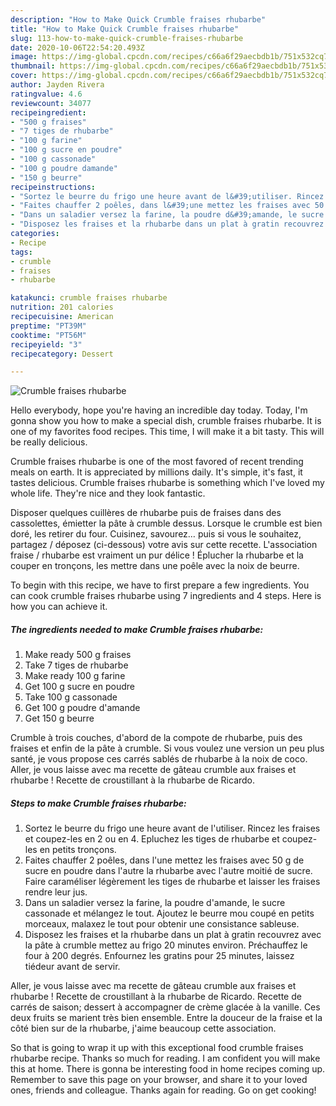 ```yaml
---
description: "How to Make Quick Crumble fraises rhubarbe"
title: "How to Make Quick Crumble fraises rhubarbe"
slug: 113-how-to-make-quick-crumble-fraises-rhubarbe
date: 2020-10-06T22:54:20.493Z
image: https://img-global.cpcdn.com/recipes/c66a6f29aecbdb1b/751x532cq70/crumble-fraises-rhubarbe-photo-principale-de-la-recette.jpg
thumbnail: https://img-global.cpcdn.com/recipes/c66a6f29aecbdb1b/751x532cq70/crumble-fraises-rhubarbe-photo-principale-de-la-recette.jpg
cover: https://img-global.cpcdn.com/recipes/c66a6f29aecbdb1b/751x532cq70/crumble-fraises-rhubarbe-photo-principale-de-la-recette.jpg
author: Jayden Rivera
ratingvalue: 4.6
reviewcount: 34077
recipeingredient:
- "500 g fraises"
- "7 tiges de rhubarbe"
- "100 g farine"
- "100 g sucre en poudre"
- "100 g cassonade"
- "100 g poudre damande"
- "150 g beurre"
recipeinstructions:
- "Sortez le beurre du frigo une heure avant de l&#39;utiliser. Rincez les fraises et coupez-les en 2 ou en 4. Epluchez les tiges de rhubarbe et coupez-les en petits tronçons."
- "Faites chauffer 2 poêles, dans l&#39;une mettez les fraises avec 50 g de sucre en poudre dans l&#39;autre la rhubarbe avec l&#39;autre moitié de sucre. Faire caraméliser légèrement les tiges de rhubarbe et laisser les fraises rendre leur jus."
- "Dans un saladier versez la farine, la poudre d&#39;amande, le sucre cassonade et mélangez le tout. Ajoutez le beurre mou coupé en petits morceaux, malaxez le tout pour obtenir une consistance sableuse."
- "Disposez les fraises et la rhubarbe dans un plat à gratin recouvrez avec la pâte à crumble mettez au frigo 20 minutes environ. Préchauffez le four à 200 degrés. Enfournez les gratins pour 25 minutes, laissez tiédeur avant de servir."
categories:
- Recipe
tags:
- crumble
- fraises
- rhubarbe

katakunci: crumble fraises rhubarbe 
nutrition: 201 calories
recipecuisine: American
preptime: "PT39M"
cooktime: "PT56M"
recipeyield: "3"
recipecategory: Dessert

---
```



![Crumble fraises rhubarbe](https://img-global.cpcdn.com/recipes/c66a6f29aecbdb1b/751x532cq70/crumble-fraises-rhubarbe-photo-principale-de-la-recette.jpg)

Hello everybody, hope you're having an incredible day today. Today, I'm gonna show you how to make a special dish, crumble fraises rhubarbe. It is one of my favorites food recipes. This time, I will make it a bit tasty. This will be really delicious.

Crumble fraises rhubarbe is one of the most favored of recent trending meals on earth. It is appreciated by millions daily. It's simple, it's fast, it tastes delicious. Crumble fraises rhubarbe is something which I've loved my whole life. They're nice and they look fantastic.

Disposer quelques cuillères de rhubarbe puis de fraises dans des cassolettes, émietter la pâte à crumble dessus. Lorsque le crumble est bien doré, les retirer du four. Cuisinez, savourez… puis si vous le souhaitez, partagez / déposez (ci-dessous) votre avis sur cette recette. L&#39;association fraise / rhubarbe est vraiment un pur délice ! Éplucher la rhubarbe et la couper en tronçons, les mettre dans une poêle avec la noix de beurre.


To begin with this recipe, we have to first prepare a few ingredients. You can cook crumble fraises rhubarbe using 7 ingredients and 4 steps. Here is how you can achieve it.

<!--inarticleads1-->

##### The ingredients needed to make Crumble fraises rhubarbe:

1. Make ready 500 g fraises
1. Take 7 tiges de rhubarbe
1. Make ready 100 g farine
1. Get 100 g sucre en poudre
1. Take 100 g cassonade
1. Get 100 g poudre d&#39;amande
1. Get 150 g beurre


Crumble à trois couches, d&#39;abord de la compote de rhubarbe, puis des fraises et enfin de la pâte à crumble. Si vous voulez une version un peu plus santé, je vous propose ces carrés sablés de rhubarbe à la noix de coco. Aller, je vous laisse avec ma recette de gâteau crumble aux fraises et rhubarbe ! Recette de croustillant à la rhubarbe de Ricardo. 

<!--inarticleads2-->

##### Steps to make Crumble fraises rhubarbe:

1. Sortez le beurre du frigo une heure avant de l&#39;utiliser. Rincez les fraises et coupez-les en 2 ou en 4. Epluchez les tiges de rhubarbe et coupez-les en petits tronçons.
1. Faites chauffer 2 poêles, dans l&#39;une mettez les fraises avec 50 g de sucre en poudre dans l&#39;autre la rhubarbe avec l&#39;autre moitié de sucre. Faire caraméliser légèrement les tiges de rhubarbe et laisser les fraises rendre leur jus.
1. Dans un saladier versez la farine, la poudre d&#39;amande, le sucre cassonade et mélangez le tout. Ajoutez le beurre mou coupé en petits morceaux, malaxez le tout pour obtenir une consistance sableuse.
1. Disposez les fraises et la rhubarbe dans un plat à gratin recouvrez avec la pâte à crumble mettez au frigo 20 minutes environ. Préchauffez le four à 200 degrés. Enfournez les gratins pour 25 minutes, laissez tiédeur avant de servir.


Aller, je vous laisse avec ma recette de gâteau crumble aux fraises et rhubarbe ! Recette de croustillant à la rhubarbe de Ricardo. Recette de carrés de saison; dessert à accompagner de crème glacée à la vanille. Ces deux fruits se marient très bien ensemble. Entre la douceur de la fraise et la côté bien sur de la rhubarbe, j&#39;aime beaucoup cette association. 

So that is going to wrap it up with this exceptional food crumble fraises rhubarbe recipe. Thanks so much for reading. I am confident you will make this at home. There is gonna be interesting food in home recipes coming up. Remember to save this page on your browser, and share it to your loved ones, friends and colleague. Thanks again for reading. Go on get cooking!
